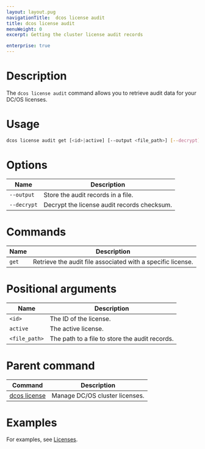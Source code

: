 ```yaml
---
layout: layout.pug
navigationTitle:  dcos license audit 
title: dcos license audit 
menuWeight: 0
excerpt: Getting the cluster license audit records

enterprise: true
---
```


# Description
The `dcos license audit` command allows you to retrieve audit data for your DC/OS licenses.

# Usage

```bash
dcos license audit get [<id>|active] [--output <file_path>] [--decrypt]
```

# Options

| Name |  Description |
|---------|-------------|
| `--output`   |  Store the audit records in a file. |
| `--decrypt`   |   Decrypt the license audit records checksum. |

# Commands

| Name | Description |
|---------------|--------------------|
| `get` | Retrieve the audit file associated with a specific license. |


# Positional arguments

| Name |  Description |
|---------|-------------|
| `<id> `   |  The ID of the license. |
| `active`   |   The active license. |
| `<file_path>`    |  The path to a file to store the audit records. |


# Parent command

| Command | Description |
|---------|-------------|
| [dcos license](/1.12/cli/command-reference/dcos-license/) | Manage DC/OS cluster licenses. |

# Examples
For examples, see [Licenses](/1.12/administering-clusters/licenses/).

